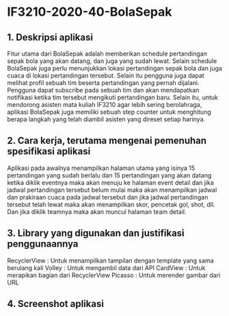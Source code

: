 # IF3210-2020-40-BolaSepak

## 1. Deskripsi aplikasi
Fitur utama dari BolaSepak adalah memberikan schedule pertandingan sepak bola yang akan datang, dan juga yang sudah lewat. Selain schedule BolaSepak juga perlu menunjukkan lokasi pertandingan sepak bola dan juga cuaca di lokasi pertandingan tersebut. Selain itu pengguna juga dapat melihat profil sebuah tim beserta pertandingan yang pernah dijalani. Pengguna dapat subscribe pada sebuah tim dan akan mendapatkan notifikasi ketika tim tersebut mengikuti pertandingan baru. Selain itu, untuk mendorong asisten mata kuliah IF3210 agar lebih sering berolahraga, aplikasi BolaSepak juga memiliki sebuah step counter untuk menghitung berapa langkah yang telah diambil asisten yang direset setiap harinya.

## 2. Cara kerja, terutama mengenai pemenuhan spesifikasi aplikasi
Aplikasi pada awalnya menampilkan halaman utama yang isinya 15 pertandingan yang sudah berlalu dan 15 pertandingan yang akan datang
ketika diklik eventnya maka akan menuju ke halaman event detail dan jika jadwal pertandingan tersebut belum mulai maka akan menampilkan jadwal dan 
prakiraan cuaca pada jadwal tersebut dan jika jadwal pertandingan tersebut telah lewat maka akan menampilkan skor, pencetak gol, shot, dll. Dan jika diklik
teamnya maka akan muncul halaman team detail. 

## 3. Library yang digunakan dan justifikasi penggunaannya
RecyclerView : Untuk menampilkan tampilan dengan template yang sama berulang kali
Volley : Untuk mengambil data dari API
CardView : Untuk merapikan bagian dari RecyclerView
Picasso : Untuk merender gambar dari URL

## 4. Screenshot aplikasi
